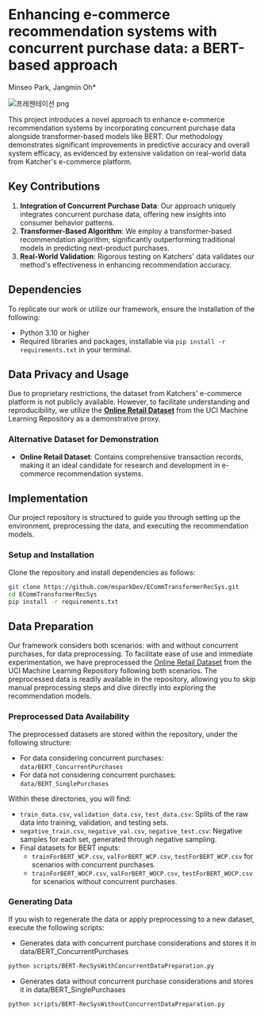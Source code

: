 # Enhancing e-commerce recommendation systems with concurrent purchase data: a BERT-based approach
Minseo Park, Jangmin Oh*

![프레젠테이션 png](https://github.com/msparkDev/ECommTransformerRecSys/assets/158522918/1a94376a-d1e3-408e-a021-b7e517eac023)

This project introduces a novel approach to enhance e-commerce recommendation systems by incorporating concurrent purchase data alongside transformer-based models like BERT. Our methodology demonstrates significant improvements in predictive accuracy and overall system efficacy, as evidenced by extensive validation on real-world data from Katcher's e-commerce platform.

## Key Contributions
1. **Integration of Concurrent Purchase Data**: Our approach uniquely integrates concurrent purchase data, offering new insights into consumer behavior patterns.
2. **Transformer-Based Algorithm**: We employ a transformer-based recommendation algorithm, significantly outperforming traditional models in predicting next-product purchases.
3. **Real-World Validation**: Rigorous testing on Katchers' data validates our method's effectiveness in enhancing recommendation accuracy.

## Dependencies
To replicate our work or utilize our framework, ensure the installation of the following:
- Python 3.10 or higher
- Required libraries and packages, installable via `pip install -r requirements.txt` in your terminal.

## Data Privacy and Usage
Due to proprietary restrictions, the dataset from Katchers' e-commerce platform is not publicly available. However, to facilitate understanding and reproducibility, we utilize the [**Online Retail Dataset**](https://archive.ics.uci.edu/ml/datasets/Online+Retail) from the UCI Machine Learning Repository as a demonstrative proxy.

### Alternative Dataset for Demonstration
- **Online Retail Dataset**: Contains comprehensive transaction records, making it an ideal candidate for research and development in e-commerce recommendation systems.

## Implementation
Our project repository is structured to guide you through setting up the environment, preprocessing the data, and executing the recommendation models.

### Setup and Installation
Clone the repository and install dependencies as follows:
```bash
git clone https://github.com/msparkDev/ECommTransformerRecSys.git
cd ECommTransformerRecSys
pip install -r requirements.txt
```

## Data Preparation
Our framework considers both scenarios: with and without concurrent purchases, for data preprocessing. To facilitate ease of use and immediate experimentation, we have preprocessed the [Online Retail Dataset](https://archive.ics.uci.edu/ml/datasets/Online+Retail) from the UCI Machine Learning Repository following both scenarios. The preprocessed data is readily available in the repository, allowing you to skip manual preprocessing steps and dive directly into exploring the recommendation models.

### Preprocessed Data Availability
The preprocessed datasets are stored within the repository, under the following structure:
- For data considering concurrent purchases: `data/BERT_ConcurrentPurchases`
- For data not considering concurrent purchases: `data/BERT_SinglePurchases`

Within these directories, you will find:
- `train_data.csv`, `validation_data.csv`, `test_data.csv`: Splits of the raw data into training, validation, and testing sets.
- `negative_train.csv`, `negative_val.csv`, `negative_test.csv`: Negative samples for each set, generated through negative sampling.
- Final datasets for BERT inputs:
  - `trainForBERT_WCP.csv`, `valForBERT_WCP.csv`, `testForBERT_WCP.csv` for scenarios with concurrent purchases.
  - `trainForBERT_WOCP.csv`, `valForBERT_WOCP.csv`, `testForBERT_WOCP.csv` for scenarios without concurrent purchases.

### Generating Data
If you wish to regenerate the data or apply preprocessing to a new dataset, execute the following scripts:

- Generates data with concurrent purchase considerations and stores it in data/BERT_ConcurrentPurchases
```bash
python scripts/BERT-RecSysWithConcurrentDataPreparation.py
```

- Generates data without concurrent purchase considerations and stores it in data/BERT_SinglePurchases
```bash
python scripts/BERT-RecSysWithoutConcurrentDataPreparation.py
```


